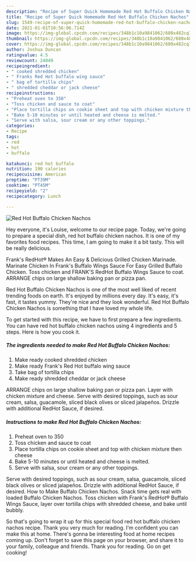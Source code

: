 ```yaml
---
description: "Recipe of Super Quick Homemade Red Hot Buffalo Chicken Nachos"
title: "Recipe of Super Quick Homemade Red Hot Buffalo Chicken Nachos"
slug: 1549-recipe-of-super-quick-homemade-red-hot-buffalo-chicken-nachos
date: 2021-01-01T10:56:06.714Z
image: https://img-global.cpcdn.com/recipes/348b1c10a9841062/680x482cq70/red-hot-buffalo-chicken-nachos-recipe-main-photo.jpg
thumbnail: https://img-global.cpcdn.com/recipes/348b1c10a9841062/680x482cq70/red-hot-buffalo-chicken-nachos-recipe-main-photo.jpg
cover: https://img-global.cpcdn.com/recipes/348b1c10a9841062/680x482cq70/red-hot-buffalo-chicken-nachos-recipe-main-photo.jpg
author: Joshua Duncan
ratingvalue: 4.5
reviewcount: 24049
recipeingredient:
- " cooked shredded chicken"
- " Franks Red Hot buffalo wing sauce"
- " bag of tortilla chips"
- " shredded cheddar or jack cheese"
recipeinstructions:
- "Preheat oven to 350"
- "Toss chicken and sauce to coat"
- "Place tortilla chips on cookie sheet and top with chicken mixture then cheese"
- "Bake 5-10 minutes or until heated and cheese is melted."
- "Serve with salsa, sour cream or any other toppings."
categories:
- Recipe
tags:
- red
- hot
- buffalo

katakunci: red hot buffalo 
nutrition: 190 calories
recipecuisine: American
preptime: "PT39M"
cooktime: "PT45M"
recipeyield: "2"
recipecategory: Lunch

---
```



![Red Hot Buffalo Chicken Nachos](https://img-global.cpcdn.com/recipes/348b1c10a9841062/680x482cq70/red-hot-buffalo-chicken-nachos-recipe-main-photo.jpg)

Hey everyone, it's Louise, welcome to our recipe page. Today, we're going to prepare a special dish, red hot buffalo chicken nachos. It is one of my favorites food recipes. This time, I am going to make it a bit tasty. This will be really delicious.

Frank&#39;s RedHot® Makes An Easy &amp; Delicious Grilled Chicken Marinade. Marinate Chicken In Frank&#39;s Buffalo Wings Sauce For Easy Grilled Buffalo Chicken. Toss chicken and FRANK&#39;S RedHot Buffalo Wings Sauce to coat. ARRANGE chips on large shallow baking pan or pizza pan.

Red Hot Buffalo Chicken Nachos is one of the most well liked of recent trending foods on earth. It's enjoyed by millions every day. It's easy, it's fast, it tastes yummy. They're nice and they look wonderful. Red Hot Buffalo Chicken Nachos is something that I have loved my whole life.


To get started with this recipe, we have to first prepare a few ingredients. You can have red hot buffalo chicken nachos using 4 ingredients and 5 steps. Here is how you cook it.

<!--inarticleads1-->

##### The ingredients needed to make Red Hot Buffalo Chicken Nachos:

1. Make ready  cooked shredded chicken
1. Make ready  Frank&#39;s Red Hot buffalo wing sauce
1. Take  bag of tortilla chips
1. Make ready  shredded cheddar or jack cheese


ARRANGE chips on large shallow baking pan or pizza pan. Layer with chicken mixture and cheese. Serve with desired toppings, such as sour cream, salsa, guacamole, sliced black olives or sliced jalapeños. Drizzle with additional RedHot Sauce, if desired. 

<!--inarticleads2-->

##### Instructions to make Red Hot Buffalo Chicken Nachos:

1. Preheat oven to 350
1. Toss chicken and sauce to coat
1. Place tortilla chips on cookie sheet and top with chicken mixture then cheese
1. Bake 5-10 minutes or until heated and cheese is melted.
1. Serve with salsa, sour cream or any other toppings.


Serve with desired toppings, such as sour cream, salsa, guacamole, sliced black olives or sliced jalapeños. Drizzle with additional RedHot Sauce, if desired. How to Make Buffalo Chicken Nachos. Snack time gets real with loaded Buffalo Chicken Nachos. Toss chicken with Frank&#39;s RedHot® Buffalo Wings Sauce, layer over tortilla chips with shredded cheese, and bake until bubbly. 

So that's going to wrap it up for this special food red hot buffalo chicken nachos recipe. Thank you very much for reading. I'm confident you can make this at home. There's gonna be interesting food at home recipes coming up. Don't forget to save this page on your browser, and share it to your family, colleague and friends. Thank you for reading. Go on get cooking!
